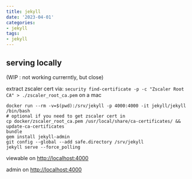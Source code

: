 ```yaml
---
title: jekyll
date: '2023-04-01'
categories:
- jekyll
tags:
- jekyll
---
```


## serving locally

(WIP : not working currerntly, but close)

extract zscaler cert via:
`security find-certificate -p -c "Zscaler Root CA" > ./zscaler_root_ca.pem` on a mac

```
docker run --rm -v=$(pwd):/srv/jekyll -p 4000:4000 -it jekyll/jekyll /bin/bash
# optional if you need to get zscaler cert in
cp docker/zscaler_root_ca.pem /usr/local/share/ca-certificates/ && update-ca-certificates
bundle
gem install jekyll-admin
git config --global --add safe.directory /srv/jekyll
jekyll serve --force_polling
```

viewable on [http://localhost:4000](http://localhost:4000)

admin on [http://localhost:4000](http://localhost:4000)
